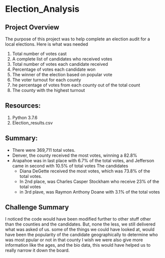 # Election_Analysis

## Project Overview
The purpose of this project was to help complete an election audit for a local elections. Here is what was needed

1. Total number of votes cast
2. A complete list of candidates who received votes
3. Total number of votes each candidate received
4. Percentage of votes each candidate won
5. The winner of the election based on popular vote
6. The voter turnout for each county
7. he percentage of votes from each county out of the total count
8. The county with the highest turnout

## Resources:
1. Python 3.7.6
2. Election_results.csv

## Summary:
- There were 369,711 total votes. 
- Denver, the county received the most votes, winning a 82.8%
- Arapahoe was in last place with 6.7% of the total votes, and Jefferson came in second with 10.5% of total votes
The candidates
  - Diana DeGette received the most votes, which was 73.8% of the total votes. 
  - In 2nd place, was Charles Casper Stockham who receive 23% of the total votes
  - in 3rd plave, was Raymon Anthony Doane with 3.1% of the total votes
 
 ## Challenge Summary 
 I noticed the code would have been modified further to other stuff other than the counties and the candidates. But, none the less, we still delivered what was asked of us. some of the things we could have looked at, would have been the popularity of the candidate geographically to determine who was most ppular or not in that county
 I wish we were also give more information like the ages, and the bio data, this would have helped us to really narrow it down the board. 
